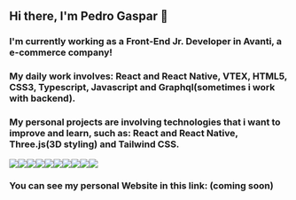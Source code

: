 ## Hi there, I'm Pedro Gaspar 👋


### I'm currently working as a Front-End Jr. Developer in Avanti, a e-commerce company!
### My daily work involves: React and React Native, VTEX, HTML5, CSS3, Typescript, Javascript and Graphql(sometimes i work with backend).
### My personal projects are involving technologies that i want to improve and learn, such as: React and React Native, Three.js(3D styling) and Tailwind CSS.

<img src="https://img.shields.io/badge/JavaScript-323330?style=for-the-badge&logo=javascript&logoColor=F7DF1E" /><img src="https://img.shields.io/badge/CSS3-1572B6?style=for-the-badge&logo=css3&logoColor=white" /><img src="https://img.shields.io/badge/HTML5-E34F26?style=for-the-badge&logo=html5&logoColor=white" /><img src="https://img.shields.io/badge/Sass-CC6699?style=for-the-badge&logo=sass&logoColor=white" /><img src="https://img.shields.io/badge/React_Native-20232A?style=for-the-badge&logo=react&logoColor=61DAFB" /><img src="https://img.shields.io/badge/React-20232A?style=for-the-badge&logo=react&logoColor=61DAFB" /><img src="https://img.shields.io/badge/Apollo%20GraphQL-311C87?&style=for-the-badge&logo=Apollo%20GraphQL&logoColor=white" /><img src="https://img.shields.io/badge/Tailwind_CSS-38B2AC?style=for-the-badge&logo=tailwind-css&logoColor=white" /><img src="https://img.shields.io/badge/ThreeJs-black?style=for-the-badge&logo=three.js&logoColor=white" /><img src="https://img.shields.io/badge/TypeScript-007ACC?style=for-the-badge&logo=typescript&logoColor=white" />

### You can see my personal Website in this link: (coming soon)
